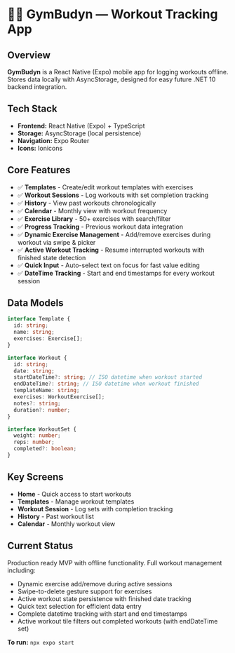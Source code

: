 # 🏋️‍♂️ GymBudyn — Workout Tracking App

## Overview
**GymBudyn** is a React Native (Expo) mobile app for logging workouts offline. Stores data locally with AsyncStorage, designed for easy future .NET 10 backend integration.

## Tech Stack
- **Frontend:** React Native (Expo) + TypeScript
- **Storage:** AsyncStorage (local persistence)
- **Navigation:** Expo Router
- **Icons:** Ionicons

## Core Features
- ✅ **Templates** - Create/edit workout templates with exercises
- ✅ **Workout Sessions** - Log workouts with set completion tracking
- ✅ **History** - View past workouts chronologically
- ✅ **Calendar** - Monthly view with workout frequency
- ✅ **Exercise Library** - 50+ exercises with search/filter
- ✅ **Progress Tracking** - Previous workout data integration
- ✅ **Dynamic Exercise Management** - Add/remove exercises during workout via swipe & picker
- ✅ **Active Workout Tracking** - Resume interrupted workouts with finished state detection
- ✅ **Quick Input** - Auto-select text on focus for fast value editing
- ✅ **DateTime Tracking** - Start and end timestamps for every workout session

## Data Models
```typescript
interface Template {
  id: string;
  name: string;
  exercises: Exercise[];
}

interface Workout {
  id: string;
  date: string;
  startDateTime?: string; // ISO datetime when workout started
  endDateTime?: string; // ISO datetime when workout finished
  templateName: string;
  exercises: WorkoutExercise[];
  notes?: string;
  duration?: number;
}

interface WorkoutSet {
  weight: number;
  reps: number;
  completed?: boolean;
}
```

## Key Screens
- **Home** - Quick access to start workouts
- **Templates** - Manage workout templates
- **Workout Session** - Log sets with completion tracking
- **History** - Past workout list
- **Calendar** - Monthly workout view

## Current Status
Production ready MVP with offline functionality. Full workout management including:
- Dynamic exercise add/remove during active sessions
- Swipe-to-delete gesture support for exercises
- Active workout state persistence with finished date tracking
- Quick text selection for efficient data entry
- Complete datetime tracking with start and end timestamps
- Active workout tile filters out completed workouts (with endDateTime set)

**To run:** `npx expo start`